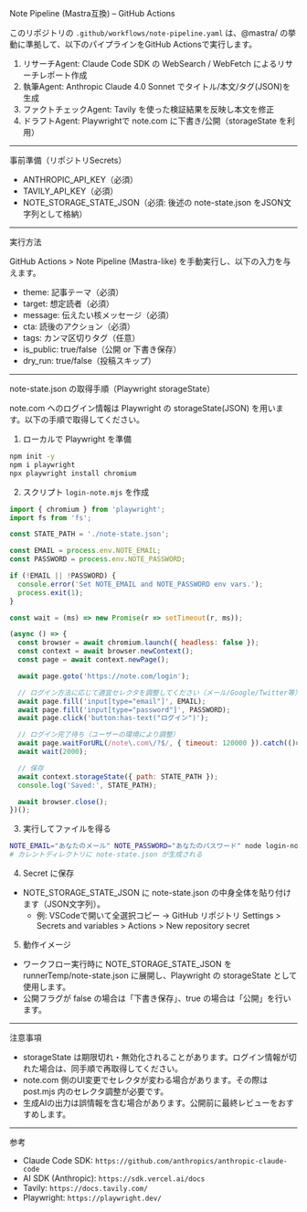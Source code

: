 Note Pipeline (Mastra互換) – GitHub Actions

このリポジトリの `.github/workflows/note-pipeline.yaml` は、@mastra/ の挙動に準拠して、以下のパイプラインをGitHub Actionsで実行します。

1) リサーチAgent: Claude Code SDK の WebSearch / WebFetch によるリサーチレポート作成
2) 執筆Agent: Anthropic Claude 4.0 Sonnet でタイトル/本文/タグ(JSON)を生成
3) ファクトチェックAgent: Tavily を使った検証結果を反映し本文を修正
4) ドラフトAgent: Playwrightで note.com に下書き/公開（storageState を利用）

---

事前準備（リポジトリSecrets）

- ANTHROPIC_API_KEY（必須）
- TAVILY_API_KEY（必須）
- NOTE_STORAGE_STATE_JSON（必須: 後述の note-state.json をJSON文字列として格納）

---

実行方法

GitHub Actions > Note Pipeline (Mastra-like) を手動実行し、以下の入力を与えます。

- theme: 記事テーマ（必須）
- target: 想定読者（必須）
- message: 伝えたい核メッセージ（必須）
- cta: 読後のアクション（必須）
- tags: カンマ区切りタグ（任意）
- is_public: true/false（公開 or 下書き保存）
- dry_run: true/false（投稿スキップ）

---

note-state.json の取得手順（Playwright storageState）

note.com へのログイン情報は Playwright の storageState(JSON) を用います。以下の手順で取得してください。

1. ローカルで Playwright を準備

```bash
npm init -y
npm i playwright
npx playwright install chromium
```

2. スクリプト `login-note.mjs` を作成

```javascript
import { chromium } from 'playwright';
import fs from 'fs';

const STATE_PATH = './note-state.json';

const EMAIL = process.env.NOTE_EMAIL;
const PASSWORD = process.env.NOTE_PASSWORD;

if (!EMAIL || !PASSWORD) {
  console.error('Set NOTE_EMAIL and NOTE_PASSWORD env vars.');
  process.exit(1);
}

const wait = (ms) => new Promise(r => setTimeout(r, ms));

(async () => {
  const browser = await chromium.launch({ headless: false });
  const context = await browser.newContext();
  const page = await context.newPage();

  await page.goto('https://note.com/login');

  // ログイン方法に応じて適宜セレクタを調整してください（メール/Google/Twitter等）。
  await page.fill('input[type="email"]', EMAIL);
  await page.fill('input[type="password"]', PASSWORD);
  await page.click('button:has-text("ログイン")');

  // ログイン完了待ち（ユーザーの環境により調整）
  await page.waitForURL(/note\.com\/?$/, { timeout: 120000 }).catch(()=>{});
  await wait(2000);

  // 保存
  await context.storageState({ path: STATE_PATH });
  console.log('Saved:', STATE_PATH);

  await browser.close();
})();
```

3. 実行してファイルを得る

```bash
NOTE_EMAIL="あなたのメール" NOTE_PASSWORD="あなたのパスワード" node login-note.mjs
# カレントディレクトリに note-state.json が生成される
```

4. Secret に保存

- NOTE_STORAGE_STATE_JSON に note-state.json の中身全体を貼り付けます（JSON文字列）。
  - 例: VSCodeで開いて全選択コピー → GitHub リポジトリ Settings > Secrets and variables > Actions > New repository secret

5. 動作イメージ

- ワークフロー実行時に NOTE_STORAGE_STATE_JSON を runnerTemp/note-state.json に展開し、Playwright の storageState として使用します。
- 公開フラグが false の場合は「下書き保存」、true の場合は「公開」を行います。

---

注意事項

- storageState は期限切れ・無効化されることがあります。ログイン情報が切れた場合は、同手順で再取得してください。
- note.com 側のUI変更でセレクタが変わる場合があります。その際は post.mjs 内のセレクタ調整が必要です。
- 生成AIの出力は誤情報を含む場合があります。公開前に最終レビューをおすすめします。

---

参考
- Claude Code SDK: `https://github.com/anthropics/anthropic-claude-code`
- AI SDK (Anthropic): `https://sdk.vercel.ai/docs`
- Tavily: `https://docs.tavily.com/`
- Playwright: `https://playwright.dev/`


